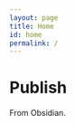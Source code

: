 ```yaml
---
layout: page
title: Home
id: home
permalink: /
---
```


# Publish

From Obsidian.

<style>
  .wrapper {
    max-width: 46em;
  }
</style>
